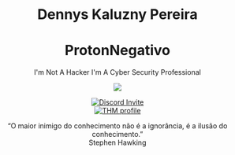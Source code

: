 <h1 align="center"> Dennys Kaluzny Pereira </h1>
<h1 align="center"> ProtonNegativo</h1>

<p align='center'>
    I'm Not A Hacker I'm A Cyber Security Professional
</p>
<div align='center'>
    <img src='https://media.giphy.com/media/RyXVu4ZW454IM/giphy.gif'>
</div>
<p align="center">	    
    <a href="https://discord.gg/dxhaPKY7q2" >       
        <img src="https://img.shields.io/discord/747640554816274514?color=green&label=Discord&logo=discord" alt="Discord Invite"/>
    </a>	   
<br>  
    <a href="https://tryhackme.com/p/ProtonNegativo" >
        <img src="https://img.shields.io/badge/TryHackMe-Hacking-black" alt="THM profile"/>
    </a>
    <br>

</p>
<p align="center">
“O maior inimigo do conhecimento
não é a ignorância, é a ilusão do
conhecimento.” <br> Stephen Hawking
</p>

